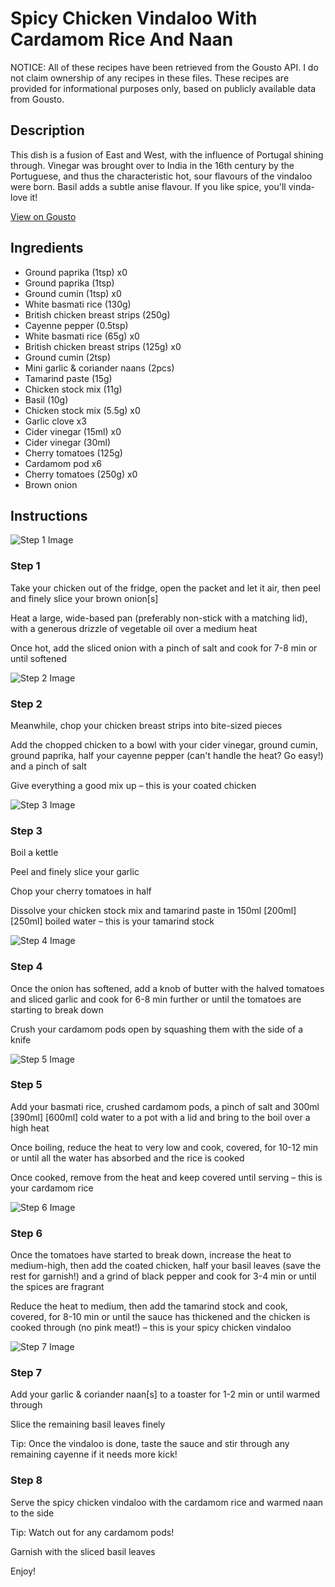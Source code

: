 # Spicy Chicken Vindaloo With Cardamom Rice And Naan

NOTICE: All of these recipes have been retrieved from the Gousto API. I do not claim ownership of any recipes in these files. These recipes are provided for informational purposes only, based on publicly available data from Gousto.

## Description

This dish is a fusion of East and West, with the influence of Portugal shining through. Vinegar was brought over to India in the 16th century by the Portuguese, and thus the characteristic hot, sour flavours of the vindaloo were born. Basil adds a subtle anise flavour. If you like spice, you'll vinda-love it!

[View on Gousto](https://www.gousto.co.uk/recipes/cookbook/spicy-chicken-vindaloo-cardamom-rice-naan)

## Ingredients

- Ground paprika (1tsp) x0
- Ground paprika (1tsp)
- Ground cumin (1tsp) x0
- White basmati rice (130g)
- British chicken breast strips (250g)
- Cayenne pepper (0.5tsp)
- White basmati rice (65g) x0
- British chicken breast strips (125g) x0
- Ground cumin (2tsp)
- Mini garlic & coriander naans (2pcs)
- Tamarind paste (15g)
- Chicken stock mix (11g)
- Basil (10g)
- Chicken stock mix (5.5g) x0
- Garlic clove x3
- Cider vinegar (15ml) x0
- Cider vinegar (30ml)
- Cherry tomatoes (125g)
- Cardamom pod x6
- Cherry tomatoes (250g) x0
- Brown onion

## Instructions

![Step 1 Image](https://production-media.gousto.co.uk/cms/recipe-step-image/step-1-13-1731494912912-x200.jpg)

### Step 1

Take your chicken out of the fridge, open the packet and let it air, then peel and finely slice your brown onion[s]

Heat a large, wide-based pan (preferably non-stick with a matching lid), with a generous drizzle of vegetable oil over a medium heat

Once hot, add the sliced onion with a pinch of salt and cook for 7-8 min or until softened

![Step 2 Image](https://production-media.gousto.co.uk/cms/recipe-step-image/step-2-14-1731495008195-x200.jpg)

### Step 2

Meanwhile, chop your chicken breast strips into bite-sized pieces

Add the chopped chicken to a bowl with your cider vinegar, ground cumin, ground paprika, half your cayenne pepper (can't handle the heat? Go easy!) and a pinch of salt

Give everything a good mix up – this is your coated chicken

![Step 3 Image](https://production-media.gousto.co.uk/cms/recipe-step-image/step-3-14-1731495013466-x200.jpg)

### Step 3

Boil a kettle

Peel and finely slice your garlic

Chop your cherry tomatoes in half

Dissolve your chicken stock mix and tamarind paste in 150ml<span class="text-danger"> <span class="text-purple">[200ml] </span>[250ml]</span> boiled water – this is your tamarind stock

![Step 4 Image](https://production-media.gousto.co.uk/cms/recipe-step-image/1583.-step-4-x200.jpg)

### Step 4

Once the onion has softened, add a knob of butter with the halved tomatoes and sliced garlic and cook for 6-8 min further or until the tomatoes are starting to break down

Crush your cardamom pods open by squashing them with the side of a knife

![Step 5 Image](https://production-media.gousto.co.uk/cms/recipe-step-image/step-5-13-1731495060531-x200.jpg)

### Step 5

Add your basmati rice, crushed cardamom pods, a pinch of salt and 300ml<span class="text-purple"> [390ml]</span><span class="text-danger"> [600ml]</span> cold water to a pot with a lid and bring to the boil over a high heat

Once boiling, reduce the heat to very low and cook, covered, for 10-12 min or until all the water has absorbed and the rice is cooked

Once cooked, remove from the heat and keep covered until serving – this is your cardamom rice

![Step 6 Image](https://production-media.gousto.co.uk/cms/recipe-step-image/step-6-13-1731495069789-x200.jpg)

### Step 6

Once the tomatoes have started to break down, increase the heat to medium-high, then add the coated chicken, half your basil leaves (save the rest for garnish!) and a grind of black pepper and cook for 3-4 min or until the spices are fragrant

Reduce the heat to medium, then add the tamarind stock and cook, covered, for 8-10 min or until the sauce has thickened and the chicken is cooked through (no pink meat!) – this is your spicy chicken vindaloo

![Step 7 Image](https://production-media.gousto.co.uk/cms/recipe-step-image/step-7-13-1731495074402-x200.jpg)

### Step 7

Add your garlic & coriander naan[s] to a toaster for 1-2 min or until warmed through

Slice the remaining basil leaves finely

Tip: Once the vindaloo is done, taste the sauce and stir through any remaining cayenne if it needs more kick!

### Step 8

Serve the spicy chicken vindaloo with the cardamom rice and warmed naan to the side

Tip: Watch out for any cardamom pods!

Garnish with the sliced basil leaves

Enjoy!

